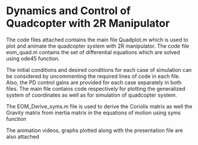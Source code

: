 # Dynamics and Control of Quadcopter with 2R Manipulator

The code files attached contains the main file Quadplot.m which is used to plot and animate the quadcopter system with 2R manipulator. The code file eom_quad.m contains the set of differential equations which are solved using ode45 function.

The initial conditions and desired conditions for each case of simulation can be considered by uncommenting the required lines of code in each file. Also, the PD control gains are provided for each case separately in both files. The main file contains code respectively for plotting the generalized system of coordinates as well as for simulation of quadcopter system.

The EOM_Derive_syms.m file is used to derive the Coriolis matrix as well the Gravity matrix from inertia matrix in the equations of motion using syms function

The animation videos, graphs plotted along with the presentation file are also attached

